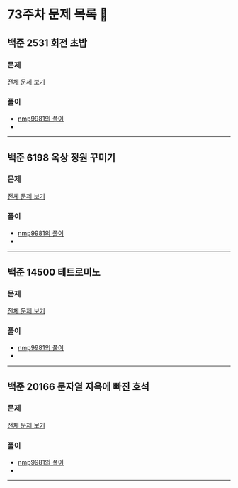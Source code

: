 # 73주차 문제 목록 📝

## 백준 2531 회전 초밥     
### 문제
[전체 문제 보기](https://www.acmicpc.net/problem/2531)    

### 풀이
- [nmp9981의 풀이](https://blog.naver.com/tybnasgo/222518664033)
- 
___

## 백준 6198 옥상 정원 꾸미기  
### 문제
[전체 문제 보기](https://www.acmicpc.net/problem/6198)

### 풀이
- [nmp9981의 풀이](https://blog.naver.com/tybnasgo/223124766703)
- 
___

## 백준 14500 테트로미노  
### 문제
[전체 문제 보기](https://www.acmicpc.net/problem/14500)

### 풀이
- [nmp9981의 풀이](https://blog.naver.com/tybnasgo/222672190425)
- 
___

## 백준 20166 문자열 지옥에 빠진 호석  
### 문제
[전체 문제 보기](https://www.acmicpc.net/problem/20166)

### 풀이
- [nmp9981의 풀이](https://blog.naver.com/tybnasgo/223140086075)
- 
___
